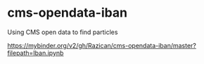 # cms-opendata-iban
Using CMS open data to find particles

https://mybinder.org/v2/gh/Razican/cms-opendata-iban/master?filepath=Iban.ipynb

